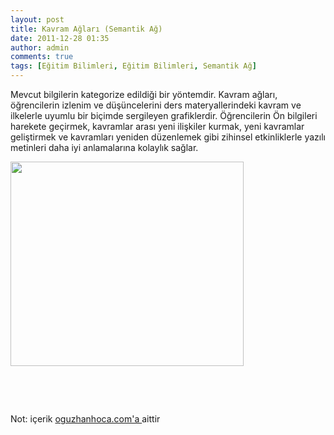 ```yaml
---
layout: post
title: Kavram Ağları (Semantik Ağ)
date: 2011-12-28 01:35
author: admin
comments: true
tags: [Eğitim Bilimleri, Eğitim Bilimleri, Semantik Ağ]
---
```

Mevcut bilgilerin kategorize edildiği bir yöntemdir. Kavram ağları, öğrencilerin izlenim ve düşüncelerini ders materyallerindeki kavram ve ilkelerle uyumlu bir biçimde sergileyen grafiklerdir. Öğrencilerin Ön bilgileri harekete geçirmek, kavramlar arası yeni ilişkiler kurmak, yeni kavramlar geliştirmek ve kavramları yeniden düzenlemek gibi zihinsel etkinliklerle yazılı metinleri daha iyi anlamalarına kolaylık sağlar.

<a href="http://www.egitimvaktim.com/dosyalar/2011/12/kavram-ag-semantil-ag.png"><img class="alignnone  wp-image-1464" title="kavram-ag-semantil-ag" src="http://www.egitimvaktim.com/dosyalar/2011/12/kavram-ag-semantil-ag.png" alt="" width="373" height="327" /></a>

&nbsp;

&nbsp;

<a href="http://www.egitimvaktim.com/dosyalar/2011/12/kavram-ag-semantil-ag.png">
</a>
<div>Not: içerik <a href="http://www.oguzhanhoca.com/" rel="nofollow" target="_blank">oguzhanhoca.com'a </a>aittir</div>
